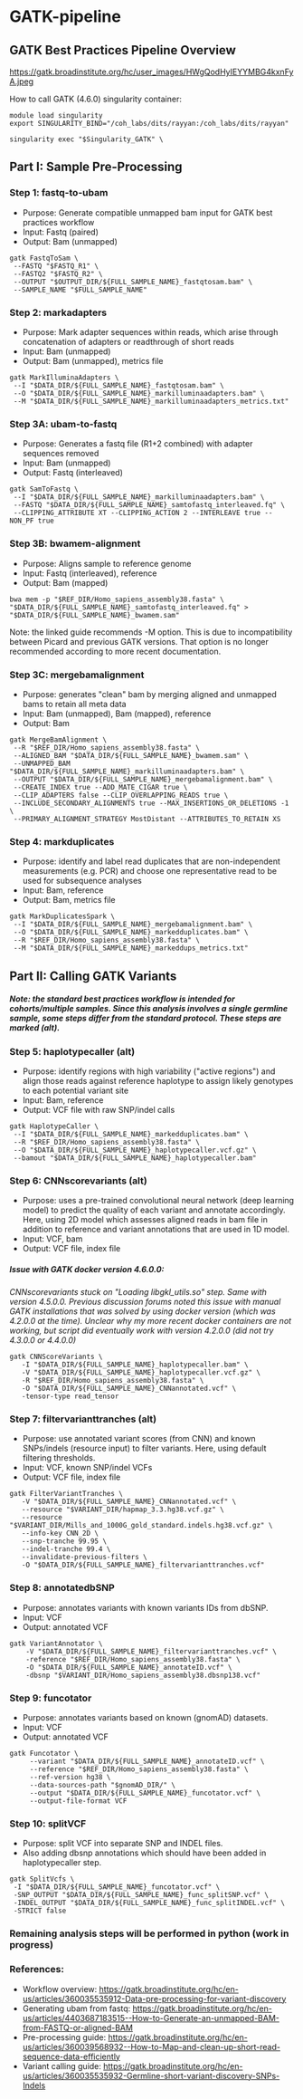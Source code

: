 # GATK-pipeline

## GATK Best Practices Pipeline Overview

https://gatk.broadinstitute.org/hc/user_images/HWgQodHyIEYYMBG4kxnFyA.jpeg

How to call GATK (4.6.0) singularity container:
```
module load singularity
export SINGULARITY_BIND="/coh_labs/dits/rayyan:/coh_labs/dits/rayyan"

singularity exec "$Singularity_GATK" \
```
## Part I: Sample Pre-Processing

### Step 1: fastq-to-ubam
- Purpose: Generate compatible unmapped bam input for GATK best practices workflow
- Input: Fastq (paired)
- Output: Bam (unmapped)
```
gatk FastqToSam \
 --FASTQ "$FASTQ_R1" \
 --FASTQ2 "$FASTQ_R2" \
 --OUTPUT "$OUTPUT_DIR/${FULL_SAMPLE_NAME}_fastqtosam.bam" \
 --SAMPLE_NAME "$FULL_SAMPLE_NAME"
 ```
### Step 2: markadapters
- Purpose: Mark adapter sequences within reads, which arise through concatenation of adapters or readthrough of short reads
- Input: Bam (unmapped)
- Output: Bam (unmapped), metrics file
```
gatk MarkIlluminaAdapters \
 --I "$DATA_DIR/${FULL_SAMPLE_NAME}_fastqtosam.bam" \
 --O "$DATA_DIR/${FULL_SAMPLE_NAME}_markilluminaadapters.bam" \
 --M "$DATA_DIR/${FULL_SAMPLE_NAME}_markilluminaadapters_metrics.txt"
 ```
### Step 3A: ubam-to-fastq
- Purpose: Generates a fastq file (R1+2 combined) with adapter sequences removed
- Input: Bam (unmapped)
- Output: Fastq (interleaved)
```
gatk SamToFastq \
 --I "$DATA_DIR/${FULL_SAMPLE_NAME}_markilluminaadapters.bam" \
 --FASTQ "$DATA_DIR/${FULL_SAMPLE_NAME}_samtofastq_interleaved.fq" \
 --CLIPPING_ATTRIBUTE XT --CLIPPING_ACTION 2 --INTERLEAVE true --NON_PF true
 ```
### Step 3B: bwamem-alignment
- Purpose: Aligns sample to reference genome
- Input: Fastq (interleaved), reference
- Output: Bam (mapped)
```
bwa mem -p "$REF_DIR/Homo_sapiens_assembly38.fasta" \
"$DATA_DIR/${FULL_SAMPLE_NAME}_samtofastq_interleaved.fq" > "$DATA_DIR/${FULL_SAMPLE_NAME}_bwamem.sam"
```
Note: the linked guide recommends -M option. This is due to incompatibility between Picard and previous GATK versions. That option is no longer recommended according to more recent documentation.

### Step 3C: mergebamalignment
- Purpose: generates "clean" bam by merging aligned and unmapped bams to retain all meta data
- Input: Bam (unmapped), Bam (mapped), reference
- Output: Bam
```
gatk MergeBamAlignment \
 --R "$REF_DIR/Homo_sapiens_assembly38.fasta" \
 --ALIGNED_BAM "$DATA_DIR/${FULL_SAMPLE_NAME}_bwamem.sam" \
 --UNMAPPED_BAM "$DATA_DIR/${FULL_SAMPLE_NAME}_markilluminaadapters.bam" \
 --OUTPUT "$DATA_DIR/${FULL_SAMPLE_NAME}_mergebamalignment.bam" \
 --CREATE_INDEX true --ADD_MATE_CIGAR true \
 --CLIP_ADAPTERS false --CLIP_OVERLAPPING_READS true \
 --INCLUDE_SECONDARY_ALIGNMENTS true --MAX_INSERTIONS_OR_DELETIONS -1 \
 --PRIMARY_ALIGNMENT_STRATEGY MostDistant --ATTRIBUTES_TO_RETAIN XS
 ```
### Step 4: markduplicates
- Purpose: identify and label read duplicates that are non-independent measurements (e.g. PCR) and choose one representative read to be used for subsequence analyses
- Input: Bam, reference
- Output: Bam, metrics file
```
gatk MarkDuplicatesSpark \
 --I "$DATA_DIR/${FULL_SAMPLE_NAME}_mergebamalignment.bam" \
 --O "$DATA_DIR/${FULL_SAMPLE_NAME}_markedduplicates.bam" \
 --R "$REF_DIR/Homo_sapiens_assembly38.fasta" \
 --M "$DATA_DIR/${FULL_SAMPLE_NAME}_markeddups_metrics.txt"
 ```

 ## Part II: Calling GATK Variants

##### Note: the standard best practices workflow is intended for cohorts/multiple samples. Since this analysis involves a single germline sample, some steps differ from the standard protocol. These steps are marked (alt).

### Step 5: haplotypecaller (alt)
- Purpose: identify regions with high variability ("active regions") and align those reads against reference haplotype to assign likely genotypes to each potential variant site
- Input: Bam, reference
- Output: VCF file with raw SNP/indel calls
```
gatk HaplotypeCaller \
 --I "$DATA_DIR/${FULL_SAMPLE_NAME}_markedduplicates.bam" \
 --R "$REF_DIR/Homo_sapiens_assembly38.fasta" \
 --O "$DATA_DIR/${FULL_SAMPLE_NAME}_haplotypecaller.vcf.gz" \
 --bamout "$DATA_DIR/${FULL_SAMPLE_NAME}_haplotypecaller.bam"
 ```
### Step 6: CNNscorevariants (alt)
- Purpose: uses a pre-trained convolutional neural network (deep learning model) to predict the quality of each variant and annotate accordingly. Here, using 2D model which assesses aligned reads in bam file in addition to reference and variant annotations that are used in 1D model.
- Input: VCF, bam
- Output: VCF file, index file

##### *Issue with GATK docker version 4.6.0.0:* 
*CNNscorevariants stuck on "Loading libgkl_utils.so" step. Same with version 4.5.0.0. Previous discussion forums noted this issue with manual GATK installations that was solved by using docker version (which was 4.2.0.0 at the time). Unclear why my more recent docker containers are not working, but script did eventually work with version 4.2.0.0 (did not try 4.3.0.0 or 4.4.0.0)*
```
gatk CNNScoreVariants \
   -I "$DATA_DIR/${FULL_SAMPLE_NAME}_haplotypecaller.bam" \
   -V "$DATA_DIR/${FULL_SAMPLE_NAME}_haplotypecaller.vcf.gz" \
   -R "$REF_DIR/Homo_sapiens_assembly38.fasta" \
   -O "$DATA_DIR/${FULL_SAMPLE_NAME}_CNNannotated.vcf" \
   -tensor-type read_tensor
 ```
### Step 7: filtervarianttranches (alt)
- Purpose: use annotated variant scores (from CNN) and known SNPs/indels (resource input) to filter variants. Here, using default filtering thresholds.
- Input: VCF, known SNP/indel VCFs
- Output: VCF file, index file
```
gatk FilterVariantTranches \
   -V "$DATA_DIR/${FULL_SAMPLE_NAME}_CNNannotated.vcf" \
   --resource "$VARIANT_DIR/hapmap_3.3.hg38.vcf.gz" \
   --resource "$VARIANT_DIR/Mills_and_1000G_gold_standard.indels.hg38.vcf.gz" \
   --info-key CNN_2D \
   --snp-tranche 99.95 \
   --indel-tranche 99.4 \
   --invalidate-previous-filters \
   -O "$DATA_DIR/${FULL_SAMPLE_NAME}_filtervarianttranches.vcf"
 ```
### Step 8: annotatedbSNP
- Purpose: annotates variants with known variants IDs from dbSNP.
- Input: VCF
- Output: annotated VCF
```
gatk VariantAnnotator \
    -V "$DATA_DIR/${FULL_SAMPLE_NAME}_filtervarianttranches.vcf" \
    -reference "$REF_DIR/Homo_sapiens_assembly38.fasta" \
    -O "$DATA_DIR/${FULL_SAMPLE_NAME}_annotateID.vcf" \
    -dbsnp "$VARIANT_DIR/Homo_sapiens_assembly38.dbsnp138.vcf"
 ```
 ### Step 9: funcotator
- Purpose: annotates variants based on known (gnomAD) datasets.
- Input: VCF
- Output: annotated VCF
```
gatk Funcotator \
     --variant "$DATA_DIR/${FULL_SAMPLE_NAME}_annotateID.vcf" \
     --reference "$REF_DIR/Homo_sapiens_assembly38.fasta" \
     --ref-version hg38 \
     --data-sources-path "$gnomAD_DIR/" \
     --output "$DATA_DIR/${FULL_SAMPLE_NAME}_funcotator.vcf" \
     --output-file-format VCF
 ```
 ### Step 10: splitVCF
- Purpose: split VCF into separate SNP and INDEL files. 
- Also adding dbsnp annotations which should have been added in haplotypecaller step.
```
gatk SplitVcfs \
 -I "$DATA_DIR/${FULL_SAMPLE_NAME}_funcotator.vcf" \
 -SNP_OUTPUT "$DATA_DIR/${FULL_SAMPLE_NAME}_func_splitSNP.vcf" \
 -INDEL_OUTPUT "$DATA_DIR/${FULL_SAMPLE_NAME}_func_splitINDEL.vcf" \
 -STRICT false
 ```

 ### Remaining analysis steps will be performed in python (work in progress) 

 ### References:
 - Workflow overview: https://gatk.broadinstitute.org/hc/en-us/articles/360035535912-Data-pre-processing-for-variant-discovery
 - Generating ubam from fastq: https://gatk.broadinstitute.org/hc/en-us/articles/4403687183515--How-to-Generate-an-unmapped-BAM-from-FASTQ-or-aligned-BAM
 - Pre-processing guide: https://gatk.broadinstitute.org/hc/en-us/articles/360039568932--How-to-Map-and-clean-up-short-read-sequence-data-efficiently
 - Variant calling guide: https://gatk.broadinstitute.org/hc/en-us/articles/360035535932-Germline-short-variant-discovery-SNPs-Indels